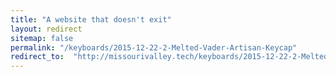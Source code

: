 ```yaml
---
title: "A website that doesn't exit"
layout: redirect
sitemap: false
permalink: "/keyboards/2015-12-22-2-Melted-Vader-Artisan-Keycap"
redirect_to:  "http://missourivalley.tech/keyboards/2015-12-22-2-Melted-Vader-Artisan-Keycap"
---
```

